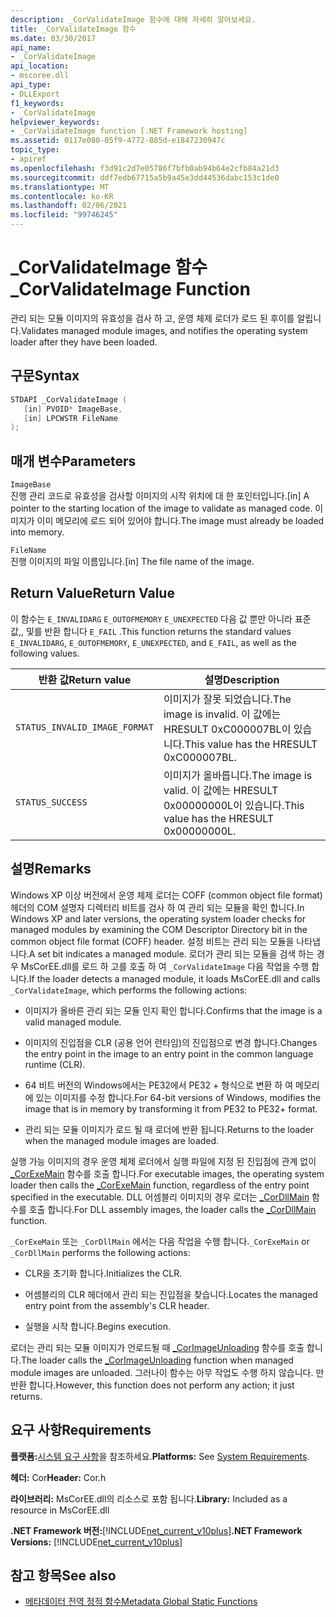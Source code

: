 ```yaml
---
description: _CorValidateImage 함수에 대해 자세히 알아보세요.
title: _CorValidateImage 함수
ms.date: 03/30/2017
api_name:
- _CorValidateImage
api_location:
- mscoree.dll
api_type:
- DLLExport
f1_keywords:
- _CorValidateImage
helpviewer_keywords:
- _CorValidateImage function [.NET Framework hosting]
ms.assetid: 0117e080-05f9-4772-885d-e1847230947c
topic_type:
- apiref
ms.openlocfilehash: f3d91c2d7e05786f7bfb0ab94b64e2cfb84a21d3
ms.sourcegitcommit: ddf7edb67715a5b9a45e3dd44536dabc153c1de0
ms.translationtype: MT
ms.contentlocale: ko-KR
ms.lasthandoff: 02/06/2021
ms.locfileid: "99746245"
---
```

# <a name="_corvalidateimage-function"></a><span data-ttu-id="43e39-103">_CorValidateImage 함수</span><span class="sxs-lookup"><span data-stu-id="43e39-103">_CorValidateImage Function</span></span>

<span data-ttu-id="43e39-104">관리 되는 모듈 이미지의 유효성을 검사 하 고, 운영 체제 로더가 로드 된 후이를 알립니다.</span><span class="sxs-lookup"><span data-stu-id="43e39-104">Validates managed module images, and notifies the operating system loader after they have been loaded.</span></span>  
  
## <a name="syntax"></a><span data-ttu-id="43e39-105">구문</span><span class="sxs-lookup"><span data-stu-id="43e39-105">Syntax</span></span>  
  
```cpp  
STDAPI _CorValidateImage (
   [in] PVOID* ImageBase,  
   [in] LPCWSTR FileName  
);  
```  
  
## <a name="parameters"></a><span data-ttu-id="43e39-106">매개 변수</span><span class="sxs-lookup"><span data-stu-id="43e39-106">Parameters</span></span>  

 `ImageBase`  
 <span data-ttu-id="43e39-107">진행 관리 코드로 유효성을 검사할 이미지의 시작 위치에 대 한 포인터입니다.</span><span class="sxs-lookup"><span data-stu-id="43e39-107">[in] A pointer to the starting location of the image to validate as managed code.</span></span> <span data-ttu-id="43e39-108">이미지가 이미 메모리에 로드 되어 있어야 합니다.</span><span class="sxs-lookup"><span data-stu-id="43e39-108">The image must already be loaded into memory.</span></span>  
  
 `FileName`  
 <span data-ttu-id="43e39-109">진행 이미지의 파일 이름입니다.</span><span class="sxs-lookup"><span data-stu-id="43e39-109">[in] The file name of the image.</span></span>  
  
## <a name="return-value"></a><span data-ttu-id="43e39-110">Return Value</span><span class="sxs-lookup"><span data-stu-id="43e39-110">Return Value</span></span>  

 <span data-ttu-id="43e39-111">이 함수는 `E_INVALIDARG` `E_OUTOFMEMORY` `E_UNEXPECTED` 다음 값 뿐만 아니라 표준 값,, 및를 반환 합니다 `E_FAIL` .</span><span class="sxs-lookup"><span data-stu-id="43e39-111">This function returns the standard values `E_INVALIDARG`, `E_OUTOFMEMORY`, `E_UNEXPECTED`, and `E_FAIL`, as well as the following values.</span></span>  
  
|<span data-ttu-id="43e39-112">반환 값</span><span class="sxs-lookup"><span data-stu-id="43e39-112">Return value</span></span>|<span data-ttu-id="43e39-113">설명</span><span class="sxs-lookup"><span data-stu-id="43e39-113">Description</span></span>|  
|------------------|-----------------|  
|`STATUS_INVALID_IMAGE_FORMAT`|<span data-ttu-id="43e39-114">이미지가 잘못 되었습니다.</span><span class="sxs-lookup"><span data-stu-id="43e39-114">The image is invalid.</span></span> <span data-ttu-id="43e39-115">이 값에는 HRESULT 0xC000007BL이 있습니다.</span><span class="sxs-lookup"><span data-stu-id="43e39-115">This value has the HRESULT 0xC000007BL.</span></span>|  
|`STATUS_SUCCESS`|<span data-ttu-id="43e39-116">이미지가 올바릅니다.</span><span class="sxs-lookup"><span data-stu-id="43e39-116">The image is valid.</span></span> <span data-ttu-id="43e39-117">이 값에는 HRESULT 0x00000000L이 있습니다.</span><span class="sxs-lookup"><span data-stu-id="43e39-117">This value has the HRESULT 0x00000000L.</span></span>|  
  
## <a name="remarks"></a><span data-ttu-id="43e39-118">설명</span><span class="sxs-lookup"><span data-stu-id="43e39-118">Remarks</span></span>  

 <span data-ttu-id="43e39-119">Windows XP 이상 버전에서 운영 체제 로더는 COFF (common object file format) 헤더의 COM 설명자 디렉터리 비트를 검사 하 여 관리 되는 모듈을 확인 합니다.</span><span class="sxs-lookup"><span data-stu-id="43e39-119">In Windows XP and later versions, the operating system loader checks for managed modules by examining the COM Descriptor Directory bit in the common object file format (COFF) header.</span></span> <span data-ttu-id="43e39-120">설정 비트는 관리 되는 모듈을 나타냅니다.</span><span class="sxs-lookup"><span data-stu-id="43e39-120">A set bit indicates a managed module.</span></span> <span data-ttu-id="43e39-121">로더가 관리 되는 모듈을 검색 하는 경우 MsCorEE.dll를 로드 하 고를 호출 하 여 `_CorValidateImage` 다음 작업을 수행 합니다.</span><span class="sxs-lookup"><span data-stu-id="43e39-121">If the loader detects a managed module, it loads MsCorEE.dll and calls `_CorValidateImage`, which performs the following actions:</span></span>  
  
- <span data-ttu-id="43e39-122">이미지가 올바른 관리 되는 모듈 인지 확인 합니다.</span><span class="sxs-lookup"><span data-stu-id="43e39-122">Confirms that the image is a valid managed module.</span></span>  
  
- <span data-ttu-id="43e39-123">이미지의 진입점을 CLR (공용 언어 런타임)의 진입점으로 변경 합니다.</span><span class="sxs-lookup"><span data-stu-id="43e39-123">Changes the entry point in the image to an entry point in the common language runtime (CLR).</span></span>  
  
- <span data-ttu-id="43e39-124">64 비트 버전의 Windows에서는 PE32에서 PE32 + 형식으로 변환 하 여 메모리에 있는 이미지를 수정 합니다.</span><span class="sxs-lookup"><span data-stu-id="43e39-124">For 64-bit versions of Windows, modifies the image that is in memory by transforming it from PE32 to PE32+ format.</span></span>  
  
- <span data-ttu-id="43e39-125">관리 되는 모듈 이미지가 로드 될 때 로더에 반환 됩니다.</span><span class="sxs-lookup"><span data-stu-id="43e39-125">Returns to the loader when the managed module images are loaded.</span></span>  
  
 <span data-ttu-id="43e39-126">실행 가능 이미지의 경우 운영 체제 로더에서 실행 파일에 지정 된 진입점에 관계 없이 [_CorExeMain](corexemain-function.md) 함수를 호출 합니다.</span><span class="sxs-lookup"><span data-stu-id="43e39-126">For executable images, the operating system loader then calls the [_CorExeMain](corexemain-function.md) function, regardless of the entry point specified in the executable.</span></span> <span data-ttu-id="43e39-127">DLL 어셈블리 이미지의 경우 로더는 [_CorDllMain](cordllmain-function.md) 함수를 호출 합니다.</span><span class="sxs-lookup"><span data-stu-id="43e39-127">For DLL assembly images, the loader calls the [_CorDllMain](cordllmain-function.md) function.</span></span>  
  
 <span data-ttu-id="43e39-128">`_CorExeMain` 또는 `_CorDllMain` 에서는 다음 작업을 수행 합니다.</span><span class="sxs-lookup"><span data-stu-id="43e39-128">`_CorExeMain` or `_CorDllMain` performs the following actions:</span></span>  
  
- <span data-ttu-id="43e39-129">CLR을 초기화 합니다.</span><span class="sxs-lookup"><span data-stu-id="43e39-129">Initializes the CLR.</span></span>  
  
- <span data-ttu-id="43e39-130">어셈블리의 CLR 헤더에서 관리 되는 진입점을 찾습니다.</span><span class="sxs-lookup"><span data-stu-id="43e39-130">Locates the managed entry point from the assembly's CLR header.</span></span>  
  
- <span data-ttu-id="43e39-131">실행을 시작 합니다.</span><span class="sxs-lookup"><span data-stu-id="43e39-131">Begins execution.</span></span>  
  
 <span data-ttu-id="43e39-132">로더는 관리 되는 모듈 이미지가 언로드될 때 [_CorImageUnloading](corimageunloading-function.md) 함수를 호출 합니다.</span><span class="sxs-lookup"><span data-stu-id="43e39-132">The loader calls the [_CorImageUnloading](corimageunloading-function.md) function when managed module images are unloaded.</span></span> <span data-ttu-id="43e39-133">그러나이 함수는 아무 작업도 수행 하지 않습니다. 만 반환 합니다.</span><span class="sxs-lookup"><span data-stu-id="43e39-133">However, this function does not perform any action; it just returns.</span></span>  
  
## <a name="requirements"></a><span data-ttu-id="43e39-134">요구 사항</span><span class="sxs-lookup"><span data-stu-id="43e39-134">Requirements</span></span>  

 <span data-ttu-id="43e39-135">**플랫폼:**[시스템 요구 사항](../../get-started/system-requirements.md)을 참조하세요.</span><span class="sxs-lookup"><span data-stu-id="43e39-135">**Platforms:** See [System Requirements](../../get-started/system-requirements.md).</span></span>  
  
 <span data-ttu-id="43e39-136">**헤더:** Cor</span><span class="sxs-lookup"><span data-stu-id="43e39-136">**Header:** Cor.h</span></span>  
  
 <span data-ttu-id="43e39-137">**라이브러리:** MsCorEE.dll의 리소스로 포함 됩니다.</span><span class="sxs-lookup"><span data-stu-id="43e39-137">**Library:** Included as a resource in MsCorEE.dll</span></span>  
  
 <span data-ttu-id="43e39-138">**.NET Framework 버전:**[!INCLUDE[net_current_v10plus](../../../../includes/net-current-v10plus-md.md)]</span><span class="sxs-lookup"><span data-stu-id="43e39-138">**.NET Framework Versions:** [!INCLUDE[net_current_v10plus](../../../../includes/net-current-v10plus-md.md)]</span></span>  
  
## <a name="see-also"></a><span data-ttu-id="43e39-139">참고 항목</span><span class="sxs-lookup"><span data-stu-id="43e39-139">See also</span></span>

- [<span data-ttu-id="43e39-140">메타데이터 전역 정적 함수</span><span class="sxs-lookup"><span data-stu-id="43e39-140">Metadata Global Static Functions</span></span>](../metadata/metadata-global-static-functions.md)
